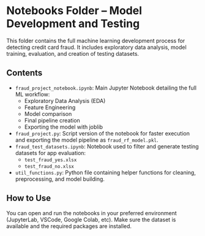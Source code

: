 # Notebooks Folder – Model Development and Testing

This folder contains the full machine learning development process for detecting credit card fraud. It includes exploratory data analysis, model training, evaluation, and creation of testing datasets.

## Contents

- `fraud_project_notebook.ipynb`: Main Jupyter Notebook detailing the full ML workflow:
  - Exploratory Data Analysis (EDA)
  - Feature Engineering
  - Model comparison
  - Final pipeline creation
  - Exporting the model with joblib
- `fraud_project.py`: Script version of the notebook for faster execution and exporting the model pipeline as `fraud_rf_model.pkl`.
- `fraud_test_datasets.ipynb`: Notebook used to filter and generate testing datasets for app evaluation:
  - `test_fraud_yes.xlsx`
  - `test_fraud_no.xlsx`
- `util_functions.py`: Python file containing helper functions for cleaning, preprocessing, and model building.

## How to Use

You can open and run the notebooks in your preferred environment (JupyterLab, VSCode, Google Colab, etc). Make sure the dataset is available and the required packages are installed.
